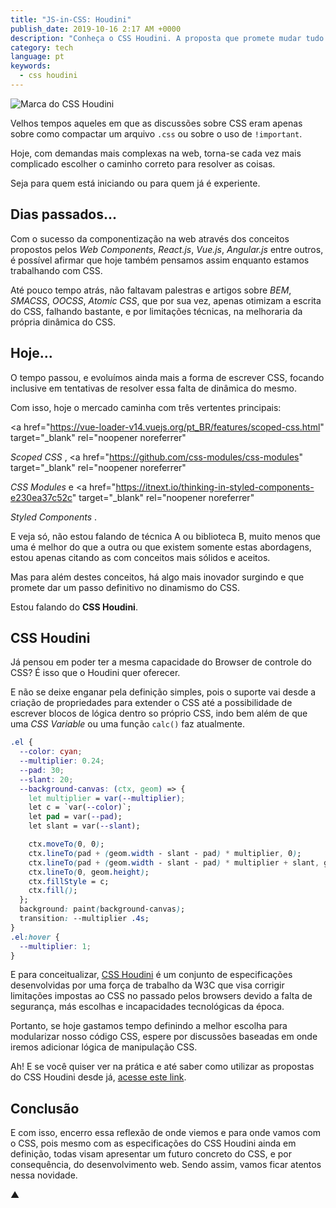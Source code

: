 ```yaml
---
title: "JS-in-CSS: Houdini"
publish_date: 2019-10-16 2:17 AM +0000
description: "Conheça o CSS Houdini. A proposta que promete mudar tudo o que conhecemos sobre desenvolvimento CSS."
category: tech
language: pt
keywords:
  - css houdini
---
```


![Marca do CSS Houdini](https://user-images.githubusercontent.com/1680157/66880657-384bbb00-ef9a-11e9-9461-5722979ab303.png)

Velhos tempos aqueles em que as discussões sobre CSS eram apenas sobre como compactar um arquivo `.css` ou sobre o uso de `!important`.

Hoje, com demandas mais complexas na web, torna-se cada vez mais complicado escolher o caminho correto para resolver as coisas.

Seja para quem está iniciando ou para quem já é experiente.

## Dias passados...

Com o sucesso da componentização na web através dos conceitos propostos pelos _Web Components_, _React.js_, _Vue.js_, _Angular.js_ entre outros, é possível afirmar que hoje também pensamos assim enquanto estamos trabalhando com CSS.

Até pouco tempo atrás, não faltavam palestras e artigos sobre _BEM_, _SMACSS_, _OOCSS_, _Atomic CSS_, que por sua vez, apenas otimizam a escrita do CSS, falhando bastante, e por limitações técnicas, na melhoraria da própria dinâmica do CSS.

## Hoje…

O tempo passou, e evoluímos ainda mais a forma de escrever CSS, focando inclusive em tentativas de resolver essa falta de dinâmica do mesmo.

Com isso, hoje o mercado caminha com três vertentes principais:

<a
  href="https://vue-loader-v14.vuejs.org/pt_BR/features/scoped-css.html"
  target="_blank"
  rel="noopener noreferrer"
>
  _Scoped CSS_
</a>
, <a
  href="https://github.com/css-modules/css-modules"
  target="_blank"
  rel="noopener noreferrer"
>
  _CSS Modules_
</a> e <a
  href="https://itnext.io/thinking-in-styled-components-e230ea37c52c"
  target="_blank"
  rel="noopener noreferrer"
>
  _Styled Components_
</a>
.

E veja só, não estou falando de técnica A ou biblioteca B, muito menos que uma é melhor do que a outra ou que existem somente estas abordagens, estou apenas citando as com conceitos mais sólidos e aceitos.

Mas para além destes conceitos, há algo mais inovador surgindo e que promete dar um passo definitivo no dinamismo do CSS.

Estou falando do **CSS Houdini**.

## CSS Houdini

Já pensou em poder ter a mesma capacidade do Browser de controle do CSS? É isso que o Houdini quer oferecer.

E não se deixe enganar pela definição simples, pois o suporte vai desde a criação de propriedades para extender o CSS até a possibilidade de escrever blocos de lógica dentro so próprio CSS, indo bem além de que uma _CSS Variable_ ou uma função `calc()` faz atualmente.

```css
.el {
  --color: cyan;
  --multiplier: 0.24;
  --pad: 30;
  --slant: 20;
  --background-canvas: (ctx, geom) => {
    let multiplier = var(--multiplier);
    let c = `var(--color)`;
    let pad = var(--pad);
    let slant = var(--slant);

    ctx.moveTo(0, 0);
    ctx.lineTo(pad + (geom.width - slant - pad) * multiplier, 0);
    ctx.lineTo(pad + (geom.width - slant - pad) * multiplier + slant, geom.height);
    ctx.lineTo(0, geom.height);
    ctx.fillStyle = c;
    ctx.fill();
  };
  background: paint(background-canvas);
  transition: --multiplier .4s;
}
.el:hover {
  --multiplier: 1;
}
```

E para conceitualizar, <a href="https://developer.mozilla.org/en-US/docs/Web/Houdini" target="_blank" rel="noopener noreferrer">CSS Houdini</a> é um conjunto de especificações desenvolvidas por uma força de trabalho da W3C que visa corrigir limitações impostas ao CSS no passado pelos browsers devido a falta de segurança, más escolhas e incapacidades tecnológicas da época.

Portanto, se hoje gastamos tempo definindo a melhor escolha para modularizar nosso código CSS, espere por discussões baseadas em onde iremos adicionar lógica de manipulação CSS.

Ah! E se você quiser ver na prática e até saber como utilizar as propostas do CSS Houdini desde já, <a href="https://houdini.glitch.me" target="_blank" rel="noopener noreferrer">acesse este link</a>.

## Conclusão

E com isso, encerro essa reflexão de onde viemos e para onde vamos com o CSS, pois mesmo com as especificações do CSS Houdini ainda em definição, todas visam apresentar um futuro concreto do CSS, e por consequência, do desenvolvimento web. Sendo assim, vamos ficar atentos nessa novidade.

▲
